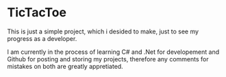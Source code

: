 # TicTacToe

This is just a simple project, which i desided to make, just to see my progress as a developer.

I am currently in the process of learning C# and .Net for developement and Github for posting and storing my projects,
therefore any comments for mistakes on both are greatly appretiated.
